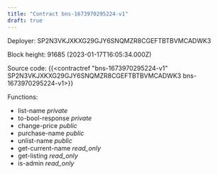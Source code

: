 ```yaml
---
title: "Contract bns-1673970295224-v1"
draft: true
---
```

Deployer: SP2N3VKJXKXG29GJY6SNQMZR8CGEFTBTBVMCADWK3


 



Block height: 91685 (2023-01-17T16:05:34.000Z)

Source code: {{<contractref "bns-1673970295224-v1" SP2N3VKJXKXG29GJY6SNQMZR8CGEFTBTBVMCADWK3 bns-1673970295224-v1>}}

Functions:

* list-name _private_
* to-bool-response _private_
* change-price _public_
* purchase-name _public_
* unlist-name _public_
* get-current-name _read_only_
* get-listing _read_only_
* is-admin _read_only_
